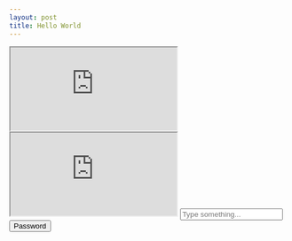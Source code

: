 ```yaml
---
layout: post
title: Hello World
---
```



<iframe class="resp-iframe" src="https://docs.google.com/spreadsheets/d/e/2PACX-1vTwgxUqENNfQZQj4vrUmVf_odg8HwGUiPX5LRfF3ERtOk4qiXyeki3A-mifrvUaaTYxNiHWcmBGVuPr/pubhtml?widget=true&amp;headers=false"></iframe>



<iframe id="hidden-iframe" class="resp-iframe"
        src="https://docs.google.com/spreadsheets/d/e/2PACX-1vTwgxUqENNfQZQj4vrUmVf_odg8HwGUiPX5LRfF3ERtOk4qiXyeki3A-mifrvUaaTYxNiHWcmBGVuPr/pubhtml?widget=true&amp;headers=false">
</iframe>



<input type="text" placeholder="Type something..." id="myInput">
<button type="button" onclick="getInputValue();">Password</button>

<script>
    document.getElementById("hidden-iframe").setAttribute("hidden", "");

    function getInputValue() {
        // Selecting the input element and get its value
        var inputVal = document.getElementById("myInput").value;
        // Displaying the value
        if (MD5(inputVal) === "813ae1e192b2438e0a8dadf793a04c92") {
            document.getElementById("hidden-iframe").removeAttribute("hidden");
        } else {
            document.getElementById("hidden-iframe").setAttribute("hidden", "");
           
        }
    }
</script>
